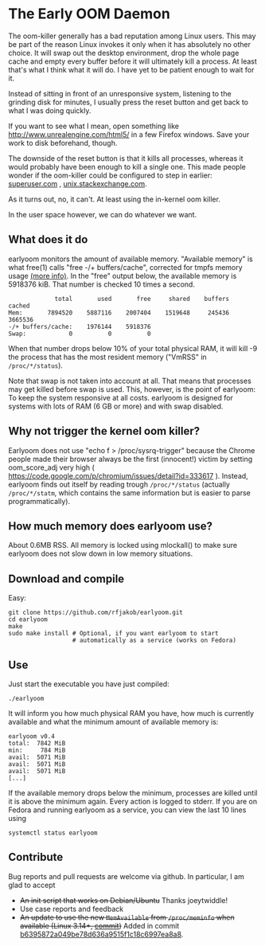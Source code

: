 The Early OOM Daemon
====================
The oom-killer generally has a bad reputation among Linux users. This may be
part of the reason Linux invokes it only when it has absolutely no other choice.
It will swap out the desktop environment, drop the whole page cache and empty
every buffer before it will ultimately kill a process. At least that's what I
think what it will do. I have yet to be patient enough to wait for it.

Instead of sitting in front of an unresponsive system, listening to the grinding
disk for minutes, I usually press the reset button and get back to what I was
doing quickly.

If you want to see what I mean, open something like
http://www.unrealengine.com/html5/
in a few Firefox windows. Save your work to disk beforehand, though.

The downside of the reset button is that it kills all processes, whereas it 
would probably have been enough to kill a single one. This made people wonder
if the oom-killer could be configured to step in earlier: [superuser.com][2]
, [unix.stackexchange.com][3].

As it turns out, no, it can't. At least using the in-kernel oom killer.

In the user space however, we can do whatever we want.

What does it do
---------------
earlyoom monitors the amount of available memory. "Available memory" is what
free(1) calls "free -/+ buffers/cache", corrected for tmpfs memory usage
[(more info)][1]. In the "free" output below, the available memory is 5918376 kiB.
That number is checked 10 times a second.

		         total       used       free     shared    buffers     cached
	Mem:       7894520    5887116    2007404    1519648     245436    3665536
	-/+ buffers/cache:    1976144    5918376
	Swap:            0          0          0

When that number drops below 10% of your total physical RAM, it will kill -9 the
process that has the most resident memory ("VmRSS" in `/proc/*/status`).

Note that swap is not taken into account at all. That means that processes
may get killed before swap is used. This, however, is the point of
earlyoom: To keep the system responsive at all costs. earlyoom is designed
for systems with lots of RAM (6 GB or more) and with swap disabled.

Why not trigger the kernel oom killer?
--------------------------------------
Earlyoom does not use "echo f > /proc/sysrq-trigger" because the Chrome people made
their browser always be the first (innocent!) victim by setting oom_score_adj
very high ( https://code.google.com/p/chromium/issues/detail?id=333617 ).
Instead, earlyoom finds out itself by reading trough `/proc/*/status`
(actually `/proc/*/statm`, which contains the same information but is easier to
parse programmatically).

How much memory does earlyoom use?
----------------------------------
About 0.6MB RSS. All memory is locked using mlockall() to make sure
earlyoom does not slow down in low memory situations.

Download and compile
--------------------
Easy:

	git clone https://github.com/rfjakob/earlyoom.git
	cd earlyoom
	make
	sudo make install # Optional, if you want earlyoom to start
	                  # automatically as a service (works on Fedora)

Use
---
Just start the executable you have just compiled:

	./earlyoom

It will inform you how much physical RAM you have, how much is currently
available and what the minimum amount of available memory is:

	earlyoom v0.4
	total:  7842 MiB
	min:     784 MiB
	avail:  5071 MiB
	avail:  5071 MiB
	avail:  5071 MiB
	[...]

If the available memory drops below the minimum, processes are killed until it
is above the minimum again. Every action is logged to stderr. If you are on
Fedora and running earlyoom as a service, you can view the last 10 lines
using

	systemctl status earlyoom

Contribute
----------
Bug reports and pull requests are welcome via github. In particular, I am glad to
accept

* <del>An init script that works on Debian/Ubuntu</del> Thanks joeytwiddle!
* Use case reports and feedback
* <del>An update to use the new `MemAvailable` from `/proc/meminfo`
  when available (Linux 3.14+, [commit][4])</del> Added in commit
  [b6395872a049be78d636a9515f1c18c6997ea8a8][5].

[1]: http://www.freelists.org/post/procps/library-properly-handle-memory-used-by-tmpfs
[2]: http://superuser.com/questions/406101/is-it-possible-to-make-the-oom-killer-intervent-earlier
[3]: http://unix.stackexchange.com/questions/38507/is-it-possible-to-trigger-oom-killer-on-forced-swapping
[4]: https://git.kernel.org/cgit/linux/kernel/git/torvalds/linux.git/commit/?id=34e431b0ae398fc54ea69ff85ec700722c9da773
[5]: https://github.com/rfjakob/earlyoom/commit/b6395872a049be78d636a9515f1c18c6997ea8a8
